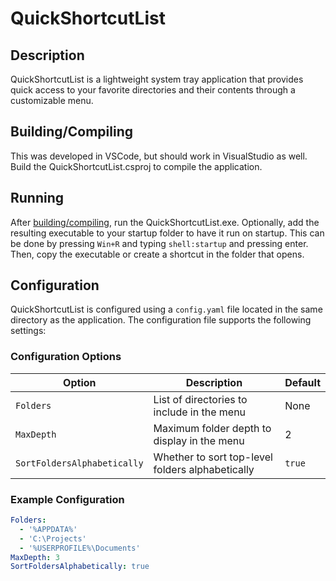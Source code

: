 # QuickShortcutList
## Description
QuickShortcutList is a lightweight system tray application that provides quick access to your favorite directories and their contents through a customizable menu.

## Building/Compiling
This was developed in VSCode, but should work in VisualStudio as well. Build the QuickShortcutList.csproj to compile the application.

## Running
After [building/compiling](#buildingcompiling), run the QuickShortcutList.exe. Optionally, add the resulting executable to your startup folder to have it run on startup. This can be done by pressing `Win+R` and typing `shell:startup` and pressing enter. Then, copy the executable or create a shortcut in the folder that opens.

## Configuration
QuickShortcutList is configured using a `config.yaml` file located in the same directory as the application. The configuration file supports the following settings:

### Configuration Options

| Option | Description | Default |
|--------|-------------|---------|
| `Folders` | List of directories to include in the menu | None |
| `MaxDepth` | Maximum folder depth to display in the menu | 2 |
| `SortFoldersAlphabetically` | Whether to sort top-level folders alphabetically | `true` |

### Example Configuration

```yaml
Folders:
  - '%APPDATA%'
  - 'C:\Projects'
  - '%USERPROFILE%\Documents'
MaxDepth: 3
SortFoldersAlphabetically: true
```